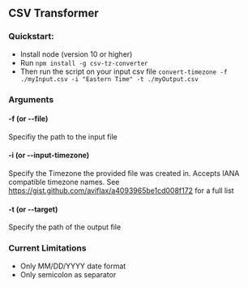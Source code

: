 ## CSV Transformer

### Quickstart:
* Install node (version 10 or higher)
* Run `npm install -g csv-tz-converter`
* Then run the script on your input csv file 
  `convert-timezone -f ./myInput.csv -i "Eastern Time" -t ./myOutput.csv`

### Arguments
#### -f (or --file)
Specifiy the path to the input file

#### -i (or --input-timezone)
Specify the Timezone the provided file was created in. Accepts IANA compatible timezone names. See https://gist.github.com/aviflax/a4093965be1cd008f172 for a full list

#### -t (or --target)
Specify the path of the output file

### Current Limitations

- Only MM/DD/YYYY date format
- Only semicolon as separator
